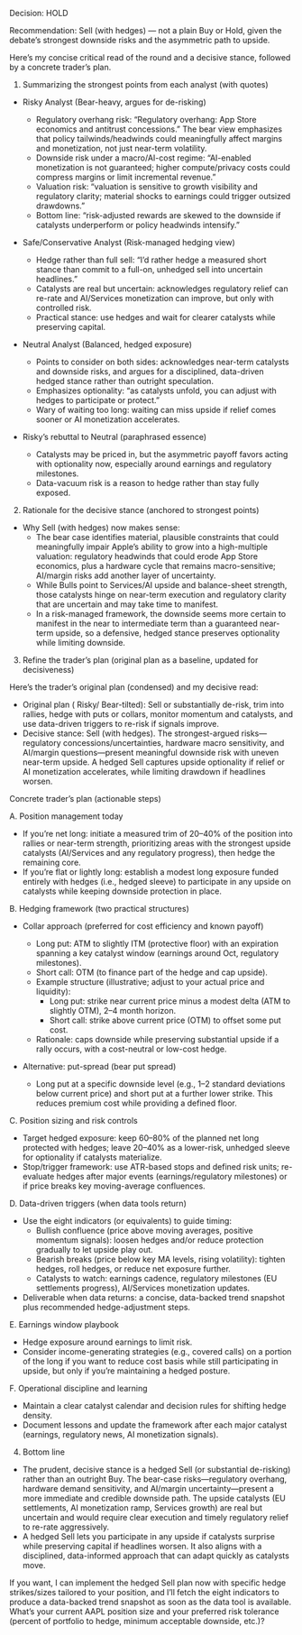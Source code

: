 Decision: HOLD

Recommendation: Sell (with hedges) — not a plain Buy or Hold, given the debate’s strongest downside risks and the asymmetric path to upside.

Here’s my concise critical read of the round and a decisive stance, followed by a concrete trader’s plan.

1) Summarizing the strongest points from each analyst (with quotes)

- Risky Analyst (Bear-heavy, argues for de-risking)
  - Regulatory overhang risk: “Regulatory overhang: App Store economics and antitrust concessions.” The bear view emphasizes that policy tailwinds/headwinds could meaningfully affect margins and monetization, not just near-term volatility.
  - Downside risk under a macro/AI-cost regime: “AI-enabled monetization is not guaranteed; higher compute/privacy costs could compress margins or limit incremental revenue.”
  - Valuation risk: “valuation is sensitive to growth visibility and regulatory clarity; material shocks to earnings could trigger outsized drawdowns.”
  - Bottom line: “risk-adjusted rewards are skewed to the downside if catalysts underperform or policy headwinds intensify.”

- Safe/Conservative Analyst (Risk-managed hedging view)
  - Hedge rather than full sell: “I’d rather hedge a measured short stance than commit to a full-on, unhedged sell into uncertain headlines.”
  - Catalysts are real but uncertain: acknowledges regulatory relief can re-rate and AI/Services monetization can improve, but only with controlled risk.
  - Practical stance: use hedges and wait for clearer catalysts while preserving capital.

- Neutral Analyst (Balanced, hedged exposure)
  - Points to consider on both sides: acknowledges near-term catalysts and downside risks, and argues for a disciplined, data-driven hedged stance rather than outright speculation.
  - Emphasizes optionality: “as catalysts unfold, you can adjust with hedges to participate or protect.”
  - Wary of waiting too long: waiting can miss upside if relief comes sooner or AI monetization accelerates.

- Risky’s rebuttal to Neutral (paraphrased essence)
  - Catalysts may be priced in, but the asymmetric payoff favors acting with optionality now, especially around earnings and regulatory milestones.
  - Data-vacuum risk is a reason to hedge rather than stay fully exposed.

2) Rationale for the decisive stance (anchored to strongest points)

- Why Sell (with hedges) now makes sense:
  - The bear case identifies material, plausible constraints that could meaningfully impair Apple’s ability to grow into a high-multiple valuation: regulatory headwinds that could erode App Store economics, plus a hardware cycle that remains macro-sensitive; AI/margin risks add another layer of uncertainty.
  - While Bulls point to Services/AI upside and balance-sheet strength, those catalysts hinge on near-term execution and regulatory clarity that are uncertain and may take time to manifest.
  - In a risk-managed framework, the downside seems more certain to manifest in the near to intermediate term than a guaranteed near-term upside, so a defensive, hedged stance preserves optionality while limiting downside.

3) Refine the trader’s plan (original plan as a baseline, updated for decisiveness)

Here’s the trader’s original plan (condensed) and my decisive read:
- Original plan ( Risky/ Bear-tilted): Sell or substantially de-risk, trim into rallies, hedge with puts or collars, monitor momentum and catalysts, and use data-driven triggers to re-risk if signals improve.
- Decisive stance: Sell (with hedges). The strongest-argued risks—regulatory concessions/uncertainties, hardware macro sensitivity, and AI/margin questions—present meaningful downside risk with uneven near-term upside. A hedged Sell captures upside optionality if relief or AI monetization accelerates, while limiting drawdown if headlines worsen.

Concrete trader’s plan (actionable steps)

A. Position management today
- If you’re net long: initiate a measured trim of 20–40% of the position into rallies or near-term strength, prioritizing areas with the strongest upside catalysts (AI/Services and any regulatory progress), then hedge the remaining core.
- If you’re flat or lightly long: establish a modest long exposure funded entirely with hedges (i.e., hedged sleeve) to participate in any upside on catalysts while keeping downside protection in place.

B. Hedging framework (two practical structures)
- Collar approach (preferred for cost efficiency and known payoff)
  - Long put: ATM to slightly ITM (protective floor) with an expiration spanning a key catalyst window (earnings around Oct, regulatory milestones).
  - Short call: OTM (to finance part of the hedge and cap upside).
  - Example structure (illustrative; adjust to your actual price and liquidity):
    - Long put: strike near current price minus a modest delta (ATM to slightly OTM), 2–4 month horizon.
    - Short call: strike above current price (OTM) to offset some put cost.
  - Rationale: caps downside while preserving substantial upside if a rally occurs, with a cost-neutral or low-cost hedge.

- Alternative: put-spread (bear put spread)
  - Long put at a specific downside level (e.g., 1–2 standard deviations below current price) and short put at a further lower strike. This reduces premium cost while providing a defined floor.

C. Position sizing and risk controls
- Target hedged exposure: keep 60–80% of the planned net long protected with hedges; leave 20–40% as a lower-risk, unhedged sleeve for optionality if catalysts materialize.
- Stop/trigger framework: use ATR-based stops and defined risk units; re-evaluate hedges after major events (earnings/regulatory milestones) or if price breaks key moving-average confluences.

D. Data-driven triggers (when data tools return)
- Use the eight indicators (or equivalents) to guide timing:
  - Bullish confluence (price above moving averages, positive momentum signals): loosen hedges and/or reduce protection gradually to let upside play out.
  - Bearish breaks (price below key MA levels, rising volatility): tighten hedges, roll hedges, or reduce net exposure further.
  - Catalysts to watch: earnings cadence, regulatory milestones (EU settlements progress), AI/Services monetization updates.
- Deliverable when data returns: a concise, data-backed trend snapshot plus recommended hedge-adjustment steps.

E. Earnings window playbook
- Hedge exposure around earnings to limit risk.
- Consider income-generating strategies (e.g., covered calls) on a portion of the long if you want to reduce cost basis while still participating in upside, but only if you’re maintaining a hedged posture.

F. Operational discipline and learning
- Maintain a clear catalyst calendar and decision rules for shifting hedge density.
- Document lessons and update the framework after each major catalyst (earnings, regulatory news, AI monetization signals).

4) Bottom line

- The prudent, decisive stance is a hedged Sell (or substantial de-risking) rather than an outright Buy. The bear-case risks—regulatory overhang, hardware demand sensitivity, and AI/margin uncertainty—present a more immediate and credible downside path. The upside catalysts (EU settlements, AI monetization ramp, Services growth) are real but uncertain and would require clear execution and timely regulatory relief to re-rate aggressively.
- A hedged Sell lets you participate in any upside if catalysts surprise while preserving capital if headlines worsen. It also aligns with a disciplined, data-informed approach that can adapt quickly as catalysts move.

If you want, I can implement the hedged Sell plan now with specific hedge strikes/sizes tailored to your position, and I’ll fetch the eight indicators to produce a data-backed trend snapshot as soon as the data tool is available. What’s your current AAPL position size and your preferred risk tolerance (percent of portfolio to hedge, minimum acceptable downside, etc.)?